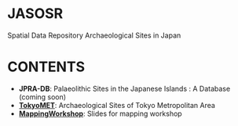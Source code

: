 # JASOSR
Spatial Data Repository Archaeological Sites in Japan

# CONTENTS
- **JPRA-DB**: Palaeolithic Sites in the Japanese Islands : A Database (coming soon) 
- **[TokyoMET](https://kotdijian.github.io/JASOSR/13Tokyo/)**: Archaeological Sites of Tokyo Metropolitan Area
- **[MappingWorkshop](https://kotdijian.github.io/JASOSR/MappingWokrshop/)**: Slides for mapping workshop
